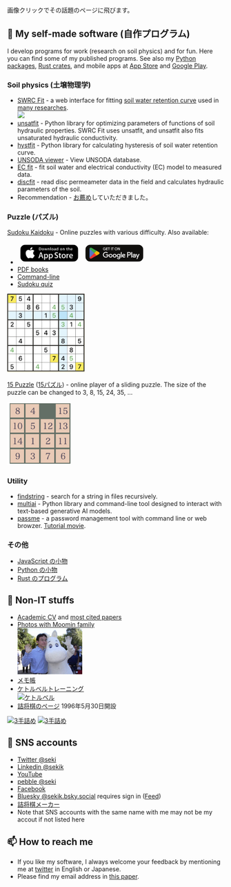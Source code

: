 画像クリックでその話題のページに飛びます。

## 🔭 My self-made software (自作プログラム)
I develop programs for work (research on soil physics) and for fun. Here you can find some of my published programs. See also my [Python packages](https://pypi.org/user/seki/), [Rust crates](https://crates.io/users/sekika), and mobile apps at [App Store](https://apps.apple.com/developer/katsutoshi-seki/id1692159497) and [Google Play](https://play.google.com/store/apps/dev?id=9194226144632155310).

### Soil physics (土壌物理学)
- [SWRC Fit](https://seki.webmasters.gr.jp/swrc/) - a web interface for fitting [soil water retention curve](https://en.wikipedia.org/wiki/Water_retention_curve) used in [many researches](https://scholar.google.com/citations?view_op=view_citation&hl=en&user=Gs_ABawAAAAJ&citation_for_view=Gs_ABawAAAAJ:9yKSN-GCB0IC).<br>[<img src="https://seki.webmasters.gr.jp/swrc/img/1015.png" width="180">](https://seki.webmasters.gr.jp/swrc/)
- [unsatfit](https://sekika.github.io/unsatfit/) - Python library for optimizing parameters of functions of soil hydraulic properties. SWRC Fit uses unsatfit, and unsatfit also fits unsaturated hydraulic conductivity.
- [hystfit](https://sekika.github.io/hystfit/) - Python library for calculating hysteresis of soil water retention curve.
- [UNSODA viewer](https://sekika.github.io/unsoda/) - View UNSODA database.
- [EC fit](https://seki.webmasters.gr.jp/ecfit/) - fit soil water and electrical conductivity (EC) model to measured data.
- [discfit](https://github.com/sekika/discfit) - read disc permeameter data in the field and calculates hydraulic parameters of the soil.
- Recommendation - [お薦め](https://www.jstage.jst.go.jp/article/jssoilphysics/148/0/148_45/_article/-char/ja/)していただきました。

### Puzzle (パズル)
[Sudoku Kaidoku](https://sekika.github.io/kaidoku/sudoku/) - Online puzzles with various difficulty. Also available:

* <a href="https://apps.apple.com/app/sudoku-kaidoku/id6450177207"><img src="appstore.png" alt="Download on the App Store" 
 style="border-radius: 13px; width: 135px; background-size: contain; margin:6px;"></a> <a href="https://play.google.com/store/apps/details?id=io.github.sekika.sudoku"><img src="googleplay.png" alt="Download on the Google Play" 
 style="border-radius: 13px; width: 135px; background-size: contain; margin:6px;"></a>
* [PDF books](https://sekika.github.io/kaidoku/book)
* [Command-line](https://sekika.github.io/kaidoku/)
* [Sudoku quiz](https://twilog.togetter.com/seki/search?word=%23sudoku)

<a href="https://sekika.github.io/kaidoku/sudoku"><img src="sudoku.jpg" width="180"></a>

[15 Puzzle](https://sekika.github.io/2020/01/14/15Puzzle/) ([15パズル](https://sekika.github.io/2020/01/17/15Puzzle/)) - online player of a sliding puzzle. The size of the puzzle can be changed to 3, 8, 15, 24, 35, ...

<a href="https://sekika.github.io/2020/01/14/15Puzzle/"><img src="15.png" width="150"></a>

### Utility
- [findstring](https://pypi.org/project/findstring/) - search for a string in files recursively.</li>
- [multiai](https://sekika.github.io/multiai/) - Python library and command-line tool designed to interact with text-based generative AI models.
- [passme](https://github.com/sekika/passme/blob/master/doc/README.rst) - a password management tool with command line or web browzer. [Tutorial movie](https://youtu.be/6DXPhyYhYsE).

### その他
- [JavaScript の小物](https://sekika.github.io/tags/javascript/index.html)
- [Python の小物](https://sekika.github.io/tags/python/index.html)
- [Rust のプログラム](https://sekika.github.io/tags/rust/)

## 🌱 Non-IT stuffs
- [Academic CV](https://researchmap.jp/sekik/) and [most cited papers](https://scholar.google.com/citations?user=Gs_ABawAAAAJ)
- [Photos with Moomin family<br><img src="moomin.jpg" width="150">](https://seki.webmasters.gr.jp/photo/moomin2011/)
- [メモ帳](https://sekika.github.io)
- [ケトルベルトレーニング<br>![ケトルベル](https://pbs.twimg.com/profile_banners/3842711/1643460988/300x100)](kettlebell/Readme.md)
- [詰将棋のページ](https://seki.webmasters.gr.jp/shogi/tume/index.html) 1996年5月30日開設

[![3手詰め](https://shogipic.jp/v/11b3.png)](https://seki.webmasters.gr.jp/shogi/tume/tume-a3.htm)
[![3手詰め](https://shogipic.jp/v/FfT.png)](https://seki.webmasters.gr.jp/shogi/tume/tume-a4.htm)

## 👯 SNS accounts
- [Twitter @seki](https://twitter.com/seki)
- [Linkedin @sekik](https://www.linkedin.com/in/sekik/)
- [YouTube](https://www.youtube.com/channel/UCcrzhK0Uy9b4tWf1uhbWN-Q)
- [pebble @seki](https://pebble.is/seki)
- [Facebook](https://www.facebook.com/katsutoshi.seki)
- [Bluesky @sekik.bsky.social](https://bsky.app/profile/sekik.bsky.social) requires sign in ([Feed](bluesky/feed.md))
- [詰将棋メーカー](https://tsumeshogi.com/users/sekik)
- Note that SNS accounts with the same name with me may not be my accout if not listed here

## 📫 How to reach me
- If you like my software, I always welcome your feedback by mentioning me at [twitter](https://twitter.com/seki) in English or Japanese.
- Please find my email address in [this paper](https://acsess.onlinelibrary.wiley.com/doi/10.1002/vzj2.20168).

<!--
**sekika/sekika** is a ✨ _special_ ✨ repository because its `README.md` (this file) appears on your GitHub profile written in Python.

Here are some ideas to get you started:

- 🔭 I’m currently working on ...
- 🌱 I’m currently learning ...
- 👯 I’m looking to collaborate on ...
- 🤔 I’m looking for help with ...
- 💬 Ask me about ...
- 📫 How to reach me: ...
- 😄 Pronouns: ...
- ⚡ Fun fact: ...
-->
